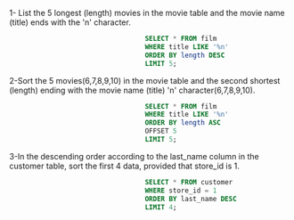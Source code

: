 1- List the 5 longest (length) movies in the movie table and the movie name (title) ends with the 'n' character.
```sql
                                  SELECT * FROM film 
                                  WHERE title LIKE '%n'
                                  ORDER BY length DESC 
                                  LIMIT 5;                        
```
2-Sort the 5 movies(6,7,8,9,10) in the movie table and the second shortest (length) ending with the movie name (title) 'n' character(6,7,8,9,10). 
```sql
                                  SELECT * FROM film 
                                  WHERE title LIKE '%n'
                                  ORDER BY length ASC 
                                  OFFSET 5 
                                  LIMIT 5;                         
```
3-In the descending order according to the last_name column in the customer table, sort the first 4 data, provided that store_id is 1. 
```sql
                                  SELECT * FROM customer
                                  WHERE store_id = 1
                                  ORDER BY last_name DESC 
                                  LIMIT 4;
                         
```
